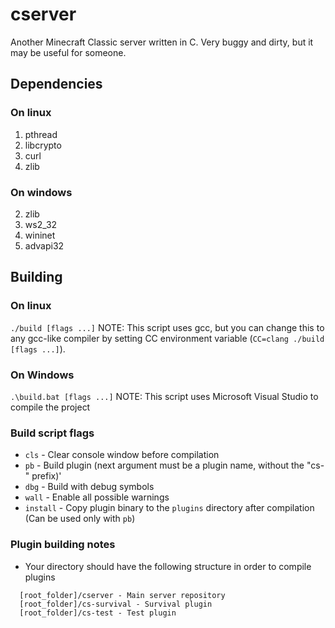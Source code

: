 # cserver
Another Minecraft Classic server written in C. Very buggy and dirty, but it may be useful for someone.

## Dependencies

### On linux
1. pthread
2. libcrypto
3. curl
4. zlib

### On windows
2. zlib
3. ws2_32
4. wininet
5. advapi32

## Building

### On linux
``./build [flags ...]``
NOTE: This script uses gcc, but you can change this to any gcc-like compiler by setting CC environment variable (``CC=clang ./build [flags ...]``).

### On Windows
``.\build.bat [flags ...]``
NOTE: This script uses Microsoft Visual Studio to compile the project

### Build script flags
* ``cls`` - Clear console window before compilation
* ``pb`` - Build plugin (next argument must be a plugin name, without the "cs-" prefix)'
* ``dbg`` - Build with debug symbols
* ``wall`` - Enable all possible warnings
* ``install`` - Copy plugin binary to the ``plugins`` directory after compilation (Can be used only with ``pb``)

### Plugin building notes
* Your directory should have the following structure in order to compile plugins

```
  [root_folder]/cserver - Main server repository
  [root_folder]/cs-survival - Survival plugin
  [root_folder]/cs-test - Test plugin
```
